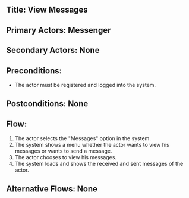 ## Title: View Messages

## Primary Actors: Messenger
## Secondary Actors: None

## Preconditions:
- The actor must be registered and logged into the system.

## Postconditions: None

## Flow:
1. The actor selects the "Messages" option in the system.
2. The system shows a menu whether the actor wants to view his messages or wants to send a message.
3. The actor chooses to view his messages.
4. The system loads and shows the received and sent messages of the actor.

## Alternative Flows: None